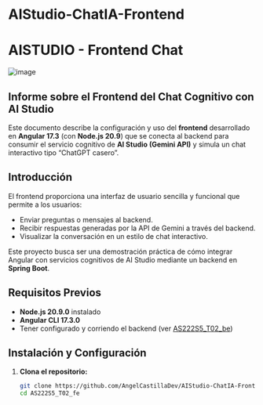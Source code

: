 # AIStudio-ChatIA-Frontend 
# AISTUDIO - Frontend Chat  

![image](https://github.com/user-attachments/assets/60846cfd-34ab-4978-80a7-a9f794f811ba)  

## Informe sobre el Frontend del Chat Cognitivo con AI Studio  

Este documento describe la configuración y uso del **frontend** desarrollado en **Angular 17.3** (con **Node.js 20.9**) que se conecta al backend para consumir el servicio cognitivo de **AI Studio (Gemini API)** y simula un chat interactivo tipo “ChatGPT casero”.  

## Introducción  

El frontend proporciona una interfaz de usuario sencilla y funcional que permite a los usuarios:  
- Enviar preguntas o mensajes al backend.  
- Recibir respuestas generadas por la API de Gemini a través del backend.  
- Visualizar la conversación en un estilo de chat interactivo.  

Este proyecto busca ser una demostración práctica de cómo integrar Angular con servicios cognitivos de AI Studio mediante un backend en **Spring Boot**.  

## Requisitos Previos  

- **Node.js 20.9.0** instalado  
- **Angular CLI 17.3.0**  
- Tener configurado y corriendo el backend (ver [AS222S5_T02_be](https://github.com/AngelCastillaDev/AIStudio-ChatIA-Backend))  

## Instalación y Configuración  

1. **Clona el repositorio:**  

   ```bash
   git clone https://github.com/AngelCastillaDev/AIStudio-ChatIA-Frontend.git
   cd AS222S5_T02_fe

